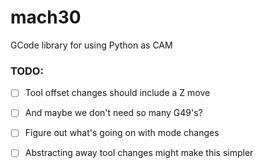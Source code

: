 # mach30
GCode library for using Python as CAM

### TODO:
- [ ] Tool offset changes should include a Z move
- [ ] And maybe we don't need so many G49's?
- [ ] Figure out what's going on with mode changes
- [ ] Abstracting away tool changes might make this simpler

